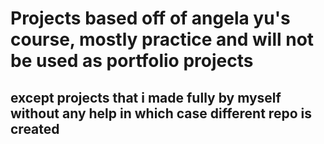 # Projects based off of angela yu's course, mostly practice and will not be used as portfolio projects
## except projects that i made fully by myself without any help in which case different repo is created
